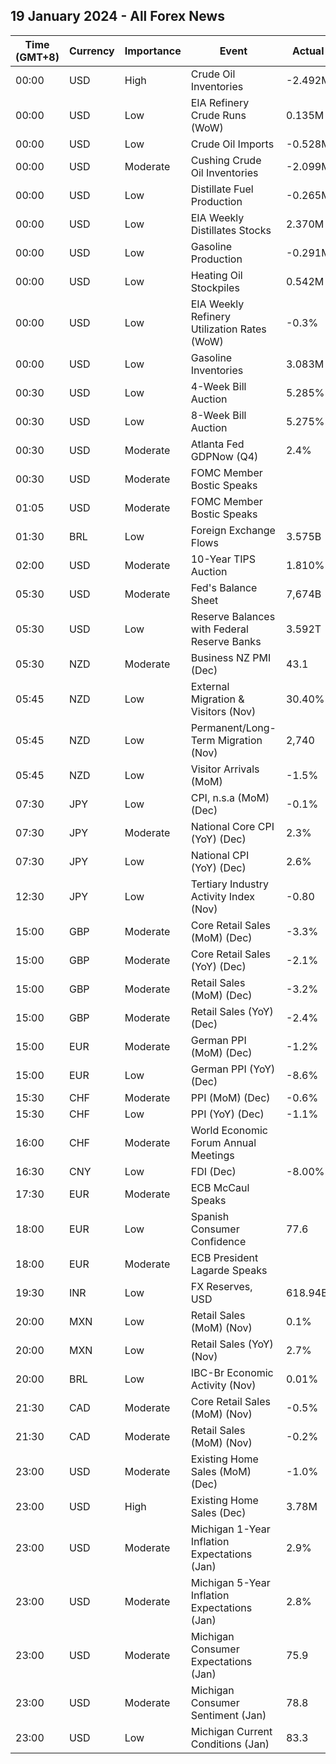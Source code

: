 ## 19 January 2024 - All Forex News

| Time (GMT+8) | Currency | Importance | Event | Actual | Forecast | Previous |
|------|----------|------------|-------|--------|----------|----------|
| 00:00 | USD | High | Crude Oil Inventories | -2.492M | -0.313M | 1.338M |
| 00:00 | USD | Low | EIA Refinery Crude Runs (WoW) | 0.135M |  | -0.161M |
| 00:00 | USD | Low | Crude Oil Imports | -0.528M |  | 1.316M |
| 00:00 | USD | Moderate | Cushing Crude Oil Inventories | -2.099M |  | -0.506M |
| 00:00 | USD | Low | Distillate Fuel Production | -0.265M |  | -0.064M |
| 00:00 | USD | Low | EIA Weekly Distillates Stocks | 2.370M | 0.880M | 6.528M |
| 00:00 | USD | Low | Gasoline Production | -0.291M |  | 0.901M |
| 00:00 | USD | Low | Heating Oil Stockpiles | 0.542M |  | -0.623M |
| 00:00 | USD | Low | EIA Weekly Refinery Utilization Rates (WoW) | -0.3% |  | -0.6% |
| 00:00 | USD | Low | Gasoline Inventories | 3.083M | 2.150M | 8.029M |
| 00:30 | USD | Low | 4-Week Bill Auction | 5.285% |  | 5.280% |
| 00:30 | USD | Low | 8-Week Bill Auction | 5.275% |  | 5.275% |
| 00:30 | USD | Moderate | Atlanta Fed GDPNow (Q4) | 2.4% | 2.4% | 2.4% |
| 00:30 | USD | Moderate | FOMC Member Bostic Speaks |  |  |  |
| 01:05 | USD | Moderate | FOMC Member Bostic Speaks |  |  |  |
| 01:30 | BRL | Low | Foreign Exchange Flows | 3.575B |  | -2.062B |
| 02:00 | USD | Moderate | 10-Year TIPS Auction | 1.810% |  | 2.180% |
| 05:30 | USD | Moderate | Fed's Balance Sheet | 7,674B |  | 7,687B |
| 05:30 | USD | Low | Reserve Balances with Federal Reserve Banks | 3.592T |  | 3.537T |
| 05:30 | NZD | Moderate | Business NZ PMI (Dec) | 43.1 |  | 46.5 |
| 05:45 | NZD | Low | External Migration & Visitors (Nov) | 30.40% |  | 39.80% |
| 05:45 | NZD | Low | Permanent/Long-Term Migration (Nov) | 2,740 |  | 9,090 |
| 05:45 | NZD | Low | Visitor Arrivals (MoM) | -1.5% |  | -6.7% |
| 07:30 | JPY | Low | CPI, n.s.a (MoM) (Dec) | -0.1% |  | -0.2% |
| 07:30 | JPY | Moderate | National Core CPI (YoY) (Dec) | 2.3% | 2.3% | 2.5% |
| 07:30 | JPY | Low | National CPI (YoY) (Dec) | 2.6% |  | 2.8% |
| 12:30 | JPY | Low | Tertiary Industry Activity Index (Nov) | -0.80 | 0.20 | -0.70 |
| 15:00 | GBP | Moderate | Core Retail Sales (MoM) (Dec) | -3.3% | -0.6% | 1.5% |
| 15:00 | GBP | Moderate | Core Retail Sales (YoY) (Dec) | -2.1% | 1.3% | 0.5% |
| 15:00 | GBP | Moderate | Retail Sales (MoM) (Dec) | -3.2% | -0.5% | 1.4% |
| 15:00 | GBP | Moderate | Retail Sales (YoY) (Dec) | -2.4% | 1.1% | 0.2% |
| 15:00 | EUR | Moderate | German PPI (MoM) (Dec) | -1.2% | -0.5% | -0.5% |
| 15:00 | EUR | Low | German PPI (YoY) (Dec) | -8.6% | -8.0% | -7.9% |
| 15:30 | CHF | Moderate | PPI (MoM) (Dec) | -0.6% | -0.6% | -0.9% |
| 15:30 | CHF | Low | PPI (YoY) (Dec) | -1.1% |  | -1.3% |
| 16:00 | CHF | Moderate | World Economic Forum Annual Meetings |  |  |  |
| 16:30 | CNY | Low | FDI (Dec) | -8.00% |  | -10.00% |
| 17:30 | EUR | Moderate | ECB McCaul Speaks |  |  |  |
| 18:00 | EUR | Low | Spanish Consumer Confidence | 77.6 |  | 76.7 |
| 18:00 | EUR | Moderate | ECB President Lagarde Speaks |  |  |  |
| 19:30 | INR | Low | FX Reserves, USD | 618.94B |  | 617.30B |
| 20:00 | MXN | Low | Retail Sales (MoM) (Nov) | 0.1% | 0.5% | 0.7% |
| 20:00 | MXN | Low | Retail Sales (YoY) (Nov) | 2.7% | 3.2% | 3.4% |
| 20:00 | BRL | Low | IBC-Br Economic Activity (Nov) | 0.01% | 0.10% | -0.18% |
| 21:30 | CAD | Moderate | Core Retail Sales (MoM) (Nov) | -0.5% | -0.1% | 0.4% |
| 21:30 | CAD | Moderate | Retail Sales (MoM) (Nov) | -0.2% | 0.0% | 0.5% |
| 23:00 | USD | Moderate | Existing Home Sales (MoM) (Dec) | -1.0% | 0.3% | 0.8% |
| 23:00 | USD | High | Existing Home Sales (Dec) | 3.78M | 3.82M | 3.82M |
| 23:00 | USD | Moderate | Michigan 1-Year Inflation Expectations (Jan) | 2.9% | 3.1% | 3.1% |
| 23:00 | USD | Moderate | Michigan 5-Year Inflation Expectations (Jan) | 2.8% | 3.0% | 2.9% |
| 23:00 | USD | Moderate | Michigan Consumer Expectations (Jan) | 75.9 | 67.0 | 67.4 |
| 23:00 | USD | Moderate | Michigan Consumer Sentiment (Jan) | 78.8 | 70.0 | 69.7 |
| 23:00 | USD | Low | Michigan Current Conditions (Jan) | 83.3 | 73.0 | 73.3 |
